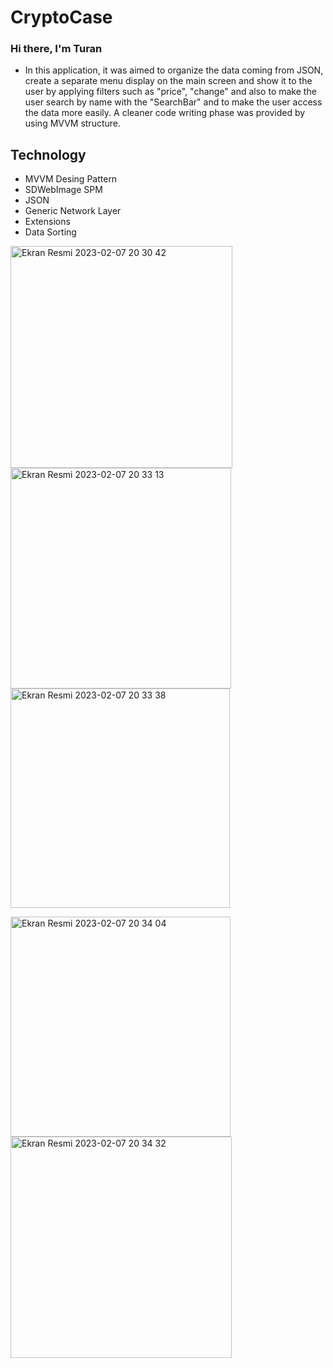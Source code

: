 # CryptoCase
### Hi there, I'm Turan 

- In this application, it was aimed to organize the data coming from JSON, create a separate menu display on the main screen and show it to the user by applying filters such as "price", "change" and also to make the user search by name with the "SearchBar" and to make the user access the data more easily. A cleaner code writing phase was provided by using MVVM structure.

## Technology

-  MVVM Desing Pattern
-  SDWebImage SPM
-  JSON
-  Generic Network Layer
-  Extensions
-  Data Sorting




<img width="355" alt="Ekran Resmi 2023-02-07 20 30 42" src="https://user-images.githubusercontent.com/98350672/217329571-953ae784-aa06-482f-a270-583ca34645a0.png"><img width="353" alt="Ekran Resmi 2023-02-07 20 33 13" src="https://user-images.githubusercontent.com/98350672/217329787-808a70af-2f57-40ea-859a-b780e3057cd2.png"><img width="351" alt="Ekran Resmi 2023-02-07 20 33 38" src="https://user-images.githubusercontent.com/98350672/217329873-a02706c0-2ad2-4a0d-ade8-b80cfdb93225.png">

<img width="352" alt="Ekran Resmi 2023-02-07 20 34 04" src="https://user-images.githubusercontent.com/98350672/217329904-cd838011-ea82-4344-85ad-90b6845e841a.png"> <img width="354" alt="Ekran Resmi 2023-02-07 20 34 32" src="https://user-images.githubusercontent.com/98350672/217329948-ff1f7c4a-d9ae-4903-ab6c-07ed55d22a85.png">


